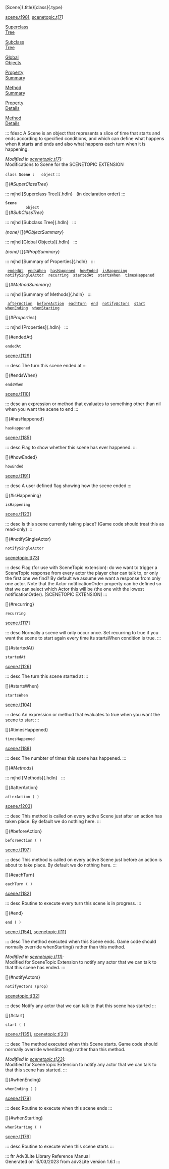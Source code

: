 [Scene]{.title}[class]{.type}

[scene.t](../file/scene.t.html)\[[98](../source/scene.t.html#98)\],
[scenetopic.t](../file/scenetopic.t.html)\[[7](../source/scenetopic.t.html#7)\]

[Superclass\
Tree](#_SuperClassTree_)

[Subclass\
Tree](#_SubClassTree_)

[Global\
Objects](#_ObjectSummary_)

[Property\
Summary](#_PropSummary_)

[Method\
Summary](#_MethodSummary_)

[Property\
Details](#_Properties_)

[Method\
Details](#_Methods_)

::: fdesc
A Scene is an object that represents a slice of time that starts and
ends according to specified conditions, and which can define what
happens when it starts and ends and also what happens each turn when it
is happening.

*Modified in
[scenetopic.t](../file/scenetopic.t.html)\[[7](../source/scenetopic.t.html#7)\]:*\
Modifications to Scene for the SCENETOPIC EXTENSION

`class `**`Scene`**` :   object`
:::

[]{#_SuperClassTree_}

::: mjhd
[Superclass Tree]{.hdln}   (in declaration order)
:::

**`Scene`**\
`         object`\
[]{#_SubClassTree_}

::: mjhd
[Subclass Tree]{.hdln}  
:::

*(none)* []{#_ObjectSummary_}

::: mjhd
[Global Objects]{.hdln}  
:::

*(none)* []{#_PropSummary_}

::: mjhd
[Summary of Properties]{.hdln}  
:::

` `[`endedAt`](#endedAt)`  `[`endsWhen`](#endsWhen)`  `[`hasHappened`](#hasHappened)`  `[`howEnded`](#howEnded)`  `[`isHappening`](#isHappening)`  `[`notifySingleActor`](#notifySingleActor)`  `[`recurring`](#recurring)`  `[`startedAt`](#startedAt)`  `[`startsWhen`](#startsWhen)`  `[`timesHappened`](#timesHappened)`  `

[]{#_MethodSummary_}

::: mjhd
[Summary of Methods]{.hdln}  
:::

` `[`afterAction`](#afterAction)`  `[`beforeAction`](#beforeAction)`  `[`eachTurn`](#eachTurn)`  `[`end`](#end)`  `[`notifyActors`](#notifyActors)`  `[`start`](#start)`  `[`whenEnding`](#whenEnding)`  `[`whenStarting`](#whenStarting)`  `

[]{#_Properties_}

::: mjhd
[Properties]{.hdln}  
:::

[]{#endedAt}

`endedAt`

[scene.t](../file/scene.t.html)\[[129](../source/scene.t.html#129)\]

::: desc
The turn this scene ended at
:::

[]{#endsWhen}

`endsWhen`

[scene.t](../file/scene.t.html)\[[110](../source/scene.t.html#110)\]

::: desc
an expression or method that evaluates to something other than nil when
you want the scene to end
:::

[]{#hasHappened}

`hasHappened`

[scene.t](../file/scene.t.html)\[[185](../source/scene.t.html#185)\]

::: desc
Flag to show whether this scene has ever happened.
:::

[]{#howEnded}

`howEnded`

[scene.t](../file/scene.t.html)\[[191](../source/scene.t.html#191)\]

::: desc
A user defined flag showing how the scene ended
:::

[]{#isHappening}

`isHappening`

[scene.t](../file/scene.t.html)\[[123](../source/scene.t.html#123)\]

::: desc
Is this scene currently taking place? (Game code should treat this as
read-only)
:::

[]{#notifySingleActor}

`notifySingleActor`

[scenetopic.t](../file/scenetopic.t.html)\[[73](../source/scenetopic.t.html#73)\]

::: desc
Flag (for use with SceneTopic extension): do we want to trigger a
SceneTopic response from every actor the player char can talk to, or
only the first one we find? By default we assume we want a response from
only one actor. Note that the Actor notificationOrder property can be
defined so that we can select which Actor this will be (the one with the
lowest notificationOrder). \[SCENETOPIC EXTENSION\]
:::

[]{#recurring}

`recurring`

[scene.t](../file/scene.t.html)\[[117](../source/scene.t.html#117)\]

::: desc
Normally a scene will only occur once. Set recurring to true if you want
the scene to start again every time its startsWhen condition is true.
:::

[]{#startedAt}

`startedAt`

[scene.t](../file/scene.t.html)\[[126](../source/scene.t.html#126)\]

::: desc
The turn this scene started at
:::

[]{#startsWhen}

`startsWhen`

[scene.t](../file/scene.t.html)\[[104](../source/scene.t.html#104)\]

::: desc
An expression or method that evaluates to true when you want the scene
to start
:::

[]{#timesHappened}

`timesHappened`

[scene.t](../file/scene.t.html)\[[188](../source/scene.t.html#188)\]

::: desc
The numbter of times this scene has happened.
:::

[]{#_Methods_}

::: mjhd
[Methods]{.hdln}  
:::

[]{#afterAction}

`afterAction ( )`

[scene.t](../file/scene.t.html)\[[203](../source/scene.t.html#203)\]

::: desc
This method is called on every active Scene just after an action has
taken place. By default we do nothing here.
:::

[]{#beforeAction}

`beforeAction ( )`

[scene.t](../file/scene.t.html)\[[197](../source/scene.t.html#197)\]

::: desc
This method is called on every active Scene just before an action is
about to take place. By default we do nothing here.
:::

[]{#eachTurn}

`eachTurn ( )`

[scene.t](../file/scene.t.html)\[[182](../source/scene.t.html#182)\]

::: desc
Routine to execute every turn this scene is in progress.
:::

[]{#end}

`end ( )`

[scene.t](../file/scene.t.html)\[[154](../source/scene.t.html#154)\],
[scenetopic.t](../file/scenetopic.t.html)\[[11](../source/scenetopic.t.html#11)\]

::: desc
The method executed when this Scene ends. Game code should normally
override whenStarting() rather than this method.

*Modified in
[scenetopic.t](../file/scenetopic.t.html)\[[11](../source/scenetopic.t.html#11)\]:*\
Modified for SceneTopic Extension to notify any actor that we can talk
to that this scene has ended.
:::

[]{#notifyActors}

`notifyActors (prop)`

[scenetopic.t](../file/scenetopic.t.html)\[[32](../source/scenetopic.t.html#32)\]

::: desc
Notify any actor that we can talk to that this scene has started
:::

[]{#start}

`start ( )`

[scene.t](../file/scene.t.html)\[[135](../source/scene.t.html#135)\],
[scenetopic.t](../file/scenetopic.t.html)\[[23](../source/scenetopic.t.html#23)\]

::: desc
The method executed when this Scene starts. Game code should normally
override whenStarting() rather than this method.

*Modified in
[scenetopic.t](../file/scenetopic.t.html)\[[23](../source/scenetopic.t.html#23)\]:*\
Modified for SceneTopic Extension to notify any actor that we can talk
to that this scene has started.
:::

[]{#whenEnding}

`whenEnding ( )`

[scene.t](../file/scene.t.html)\[[179](../source/scene.t.html#179)\]

::: desc
Routine to execute when this scene ends
:::

[]{#whenStarting}

`whenStarting ( )`

[scene.t](../file/scene.t.html)\[[176](../source/scene.t.html#176)\]

::: desc
Routine to execute when this scene starts
:::

::: ftr
Adv3Lite Library Reference Manual\
Generated on 15/03/2023 from adv3Lite version 1.6.1
:::
